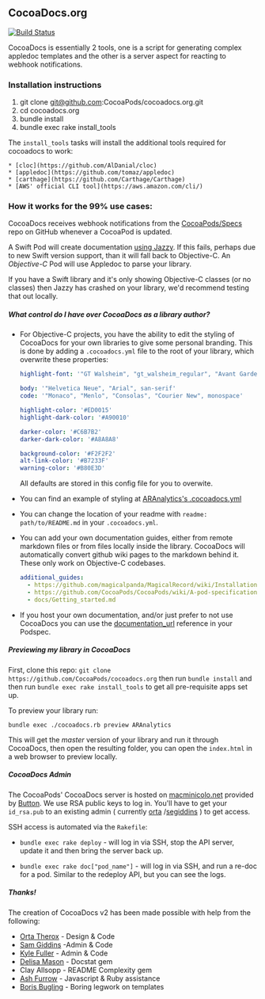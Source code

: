 ## CocoaDocs.org

[![Build Status](http://img.shields.io/travis/CocoaPods/cocoadocs.org/master.svg?style=flat)](https://travis-ci.org/CocoaPods/cocoadocs.org)

CocoaDocs is essentially 2 tools, one is a script for generating complex appledoc templates and the other is a server aspect for reacting to webhook notifications.

### Installation instructions

1. git clone git@github.com:CocoaPods/cocoadocs.org.git
2. cd cocoadocs.org
3. bundle install
4. bundle exec rake install_tools

The `install_tools` tasks will install the additional tools required for cocoadocs to work:

    * [cloc](https://github.com/AlDanial/cloc)
    * [appledoc](https://github.com/tomaz/appledoc)
    * [carthage](https://github.com/Carthage/Carthage)
    * [AWS' official CLI tool](https://aws.amazon.com/cli/)

### How it works for the 99% use cases:

CocoaDocs receives webhook notifications from the [CocoaPods/Specs](https://github.com/CocoaPods/Specs) repo on GitHub whenever a CocoaPod is updated.

A Swift Pod will create documentation [using Jazzy](https://github.com/realm/jazzy/). If this fails, perhaps due to new Swift version support, than it will fall back to Objective-C. An *Objective-C* Pod will use Appledoc to parse your library.  

If you have a Swift library and it's only showing Objective-C classes (or no classes) then Jazzy has crashed on your library, we'd recommend testing that out locally.


##### What control do I have over CocoaDocs as a library author?

 - For Objective-C projects, you have the ability to edit the styling of CocoaDocs for your own libraries to give some personal branding. This is done by adding a `.cocoadocs.yml` file to the root of your library, which overwrite these properties:   
   ``` yaml
   highlight-font: '"GT Walsheim", "gt_walsheim_regular", "Avant Garde Gothic ITCW01Dm", "Avant Garde", "Helvetica Neue", "Arial"'

   body: '"Helvetica Neue", "Arial", san-serif'
   code: '"Monaco", "Menlo", "Consolas", "Courier New", monospace'

   highlight-color: '#ED0015'
   highlight-dark-color: '#A90010'

   darker-color: '#C6B7B2'
   darker-dark-color: '#A8A8A8'

   background-color: '#F2F2F2'
   alt-link-color: '#B7233F'
   warning-color: '#B80E3D'
   ```

   All defaults are stored in this config file for you to overwite.

 - You can find an example of styling at [ARAnalytics's .cocoadocs.yml](https://github.com/orta/ARAnalytics/blob/master/.cocoadocs.yml)
 - You can change the location of your readme with `readme: path/to/README.md` in your `.cocoadocs.yml`.
 - You can add your own documentation guides, either from remote markdown files or from files locally inside the library. CocoaDocs will automatically convert github wiki pages to the markdown behind it. These only work on Objective-C codebases.

   ```yaml
   additional_guides:
     - https://github.com/magicalpanda/MagicalRecord/wiki/Installation
     - https://github.com/CocoaPods/CocoaPods/wiki/A-pod-specification
     - docs/Getting_started.md
   ```

 -  If you host your own documentation, and/or just prefer to not use CocoaDocs you can use the [documentation_url](https://guides.cocoapods.org/syntax/podspec.html#documentation_url) reference in your Podspec.


##### Previewing my library in CocoaDocs

First, clone this repo: `git clone https://github.com/CocoaPods/cocoadocs.org` then run `bundle install` and then run `bundle exec rake install_tools` to get all pre-requisite apps set up.

To preview your library run:

```
bundle exec ./cocoadocs.rb preview ARAnalytics
```

This will get the _master_ version of your library and run it through CocoaDocs, then open the resulting folder, you can open the `index.html` in a web browser to preview locally.

##### CocoaDocs Admin

The CocoaPods' CocoaDocs server is hosted on [macminicolo.net](http://www.macminicolo.net/) provided by [Button](http://www.usebutton.com/). We use RSA public keys to log in. You'll have to get your `id_rsa.pub` to an existing admin ( currently [orta](/orta) /[segiddins](/segiddins) ) to get access.

SSH access is automated via the `Rakefile`:

* `bundle exec rake deploy` - will log in via SSH, stop the API server, update it and then bring the server back up.

* `bundle exec rake doc["pod_name"]` - will log in via SSH, and run a re-doc for a pod. Similar to the redeploy API, but you can see the logs.

##### Thanks!

The creation of CocoaDocs v2 has been made possible with help from the following:

* [Orta Therox](https://twitter.com/orta) - Design & Code
* [Sam Giddins](https://twitter.com/segiddins) -Admin & Code
* [Kyle Fuller](https://twitter.com/kylefuller) - Admin & Code
* [Delisa Mason](https://twitter.com/kattrali) - Docstat gem
* Clay Allsopp - README Complexity gem
* [Ash Furrow](https://twitter.com/AshFurrow) - Javascript & Ruby assistance
* [Boris Bugling](https://twitter.com/NeoNacho) - Boring legwork on templates
